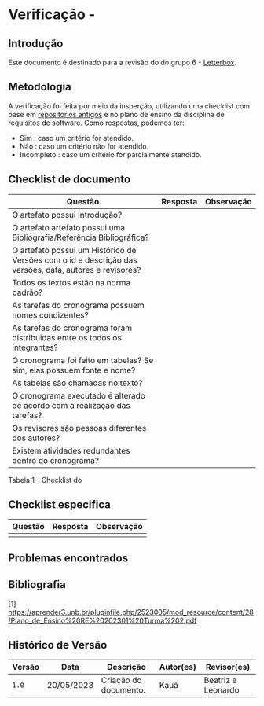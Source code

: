 # Verificação - <Documento>

## Introdução
Este documento é destinado para a revisão do [<Documento>](<link para o documento>) do grupo 6 - [Letterbox](https://github.com/Requisitos-de-Software/2023.1-Letterboxd).

## Metodologia

A verificação foi feita por meio da insperção, utilizando uma checklist com base em [repositórios antigos](https://github.com/Requisitos-de-Software) e no plano de ensino da disciplina de requisitos de software. Como respostas, podemos ter: 

- Sim : caso um critério for atendido.
- Não : caso um critério não for atendido.
- Incompleto : caso um critério for parcialmente atendido.

## Checklist de documento
|Questão|Resposta|Observação|
|-------|--------|----------|
|O artefato possui Introdução?                                                                                |        |          |
|O artefato artefato possui uma Bibliografia/Referência Bibliográfica?                                        |        |          |
|O artefato possui um Histórico de Versões com o id e descrição das versões, data, autores e revisores?       |        |          |
|Todos os textos estão na norma padrão?                                                                       |        |          |
|As tarefas do cronograma possuem nomes condizentes?                                                          |        |          |
|As tarefas do cronograma foram distribuidas entre os todos os integrantes?                                   |        |          |
|O cronograma foi feito em tabelas? Se sim, elas possuem fonte e nome?                                        |        |          |
|As tabelas são chamadas no texto?                                                                            |        |          |
|O cronograma executado é alterado de acordo com a realização das tarefas?                                    |        |          |
|Os revisores são pessoas diferentes dos autores?                                                             |        |          |
|Existem atividades redundantes dentro do cronograma?                                                         |        |          |

Tabela 1 - Checklist do <documento>

## Checklist especifica
|Questão|Resposta|Observação|
|-------|--------|----------|
|       |        |          |

## Problemas encontrados
  
## Bibliografia
[1] https://aprender3.unb.br/pluginfile.php/2523005/mod_resource/content/28/Plano_de_Ensino%20RE%20202301%20Turma%202.pdf 

## Histórico de Versão

| Versão | Data          | Descrição                          | Autor(es)     |  Revisor(es)       |
| ------ | ------------- | ---------------------------------- | ------------- | ------------------ |
| `1.0`  | 20/05/2023    | Criação do documento.              |  Kauã         | Beatriz e Leonardo |
